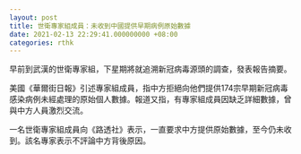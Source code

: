 ```yaml
---
layout: post
title: 世衛專家組成員：未收到中國提供早期病例原始數據
date: 2021-02-13 22:29:41.000000000 +08:00
categories: rthk
---
```


早前到武漢的世衛專家組，下星期將就追溯新冠病毒源頭的調查，發表報告摘要。

美國《華爾街日報》引述專家組成員，指中方拒絕向他們提供174宗早期新冠病毒感染病例未經處理的原始個人數據。報道又指，有專家組成員因缺乏詳細數據，曾與中方人員激烈交流。

一名世衛專家組成員向《路透社》表示，一直要求中方提供原始數據，至今仍未收到。該名專家表示不評論中方背後原因。
